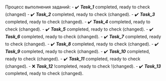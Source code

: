 Процесс выполнения заданий:
    - :heavy_check_mark: ***Task_1*** completed, ready to check (changed) 
    - :heavy_check_mark: ***Task_2*** completed, ready to check (changed).
    - :heavy_check_mark: ***Task_3*** completed, ready to check (changed).
    - :heavy_check_mark: ***Task_4*** completed, ready to check (changed).
    - :heavy_check_mark: ***Task_5*** completed, ready to check (changed).
    - :heavy_check_mark: ***Task_6*** completed, ready to check (changed).
    - :heavy_check_mark: ***Task_7*** completed, ready to check (changed).
    - :heavy_check_mark: ***Task_8*** completed, ready to check (changed).
    - :heavy_check_mark: ***Task_9*** completed, ready to check (changed).
    - :heavy_check_mark: ***Task_10*** completed, ready to check (changed).
    - :heavy_check_mark: ***Task_11*** completed, ready to check (changed).
    - :x: ***Task_12*** !completed, ready to check !(changed).
    - :heavy_check_mark: ***Task_13*** completed, ready to check (changed).